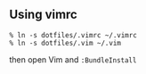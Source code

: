 ## Using vimrc 
    % ln -s dotfiles/.vimrc ~/.vimrc
    % ln -s dotfiles/.vim ~/.vim
then open Vim and
`:BundleInstall`
